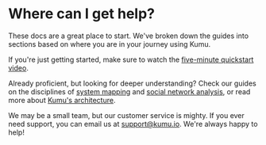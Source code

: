 # Where can I get help?

These docs are a great place to start. We've broken down the guides into sections based on where you are in your journey using Kumu.&#x20;

If you're just getting started, make sure to watch the [five-minute quickstart video](../README%20\(1\).md#five-minute-quickstart).&#x20;

Already proficient, but looking for deeper understanding? Check our guides on the disciplines of [system mapping](../disciplines/system-mapping.md) and [social network analysis](../disciplines/sna-network-mapping.md), or read more about [Kumu's architecture](../overview/kumus-architecture.md).

We may be a small team, but our customer service is mighty. If you ever need support, you can email us at [support@kumu.io](mailto:support@kumu.io). We're always happy to help!&#x20;
